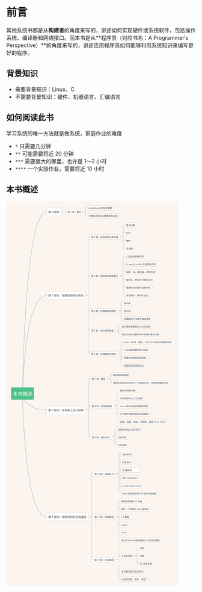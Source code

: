 # 前言

其他系统书都是从**构建者**的角度来写的，讲述如何实现硬件或系统软件，包括操作系统、编译器和网络接口。而本书是从**程序员（对应书名：A Programmer‘s Perspective）**的角度来写的，讲述应用程序员如何能够利用系统知识来编写更好的程序。

## 背景知识

- 需要背景知识：Linux、C
- 不需要背景知识：硬件、机器语言、汇编语言

## 如何阅读此书

学习系统的唯一方法就是做系统，家庭作业的难度

- `*`  只需要几分钟
- `**` 可能需要将近 20 分钟
- `***` 需要很大的哪里，也许是 1～2 小时
- `****` 一个实验作业，需要将近 10 小时

## 本书概述

![本书概述](0_前言.assets/本书概述.svg)

